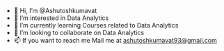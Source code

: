 - 👋 Hi, I’m @Ashutoshkumavat
- 👀 I’m interested in Data Analytics
- 🌱 I’m currently learning Courses related to Data Analytics
- 💞️ I’m looking to collaborate on Data Analytics
- 📫 If you want to reach me Mail me at ashutoshkumavat93@gmail.com

<!---
Ashutoshkumavat/Ashutoshkumavat is a ✨ special ✨ repository because its `README.md` (this file) appears on your GitHub profile.
You can click the Preview link to take a look at your changes.
--->
